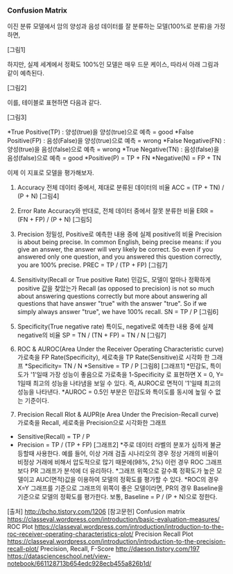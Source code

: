 ### Confusion Matrix

이진 분류 모델에서 암의 양성과 음성 데이터를 잘 분류하는 모델(100%로 분류)을 가정하면,

[그림1]

하지만, 실제 세계에서 정확도 100%인 모델은 매우 드문 케이스, 따라서 아래 그림과 같이 예측된다.

[그림2]

이를, 테이블로 표현하면 다음과 같다.

[그림3]

*True Positive(TP) : 양성(true)을 양성(true)으로 예측 = good
*False Positive(FP) : 음성(False)을 양성(true)으로 예측 = wrong
*False Negative(FN) : 양성(true)을 음성(false)으로 예측 = wrong
*True Negative(TN) : 음성(false)을 음성(false)으로 예측 = good
*Positive(P) = TP + FN
*Negative(N) = FP + TN

이제 이 지표로 모델을 평가해보자.

1. Accuracy
전체 데이터 중에서, 제대로 분류된 데이터의 비율
ACC = (TP + TN) / (P + N)
[그림4]
            
2. Error Rate
Accuracy와 반대로, 전체 데이터 중에서 잘못 분류한 비율
ERR = (FN + FP) / (P + N)
[그림5]

3. Precision
정밀성, Positive로 예측한 내용 중에 실제 positive의 비율
Precision is about being precise. In common English, being precise means: 
if you give an answer, the answer will very likely be correct. 
So even if you answered only one question, and you answered this question correctly, you are 100% precise.
PREC = TP / (TP + FP)
[그림7]

4. Sensitivity(Recall or True positive Rate)
민감도, 모델이 얼마나 정확하게 positive 값을 찾았는가
Recall (as opposed to precision) is not so much about answering questions correctly 
but more about answering all questions that have answer "true" with the answer "true". 
So if we simply always answer "true", we have 100% recall.
SN = TP / P
[그림6]

5. Specificity(True negative rate)
특이도, negative로 예측한 내용 중에 실제 negative의 비율
SP = TN / (TN + FP) = TN / N
[그림7]

6. ROC & AUROC(Area Under the Receiver Operating Characteristic curve)
가로축을 FP Rate(Specificity), 세로축을 TP Rate(Sensitive)로 시각화 한 그래프
*Specificity= TN / N
*Sensitive = TP / P
[그림8]
[그래프1]
*민감도, 특이도가 '1'일때 가장 성능이 좋음으로 가로축을 1-Specificity 로 표현하면
X = 0, Y= 1일때 최고의 성능을 나타냄을 보일 수 있다.
즉, AUROC로 면적이 '1'일때 최고의 성능을 나타낸다.
*AUROC = 0.5인 부분은 민감도와 특이도를 동시에 높일 수 없는 기준이다.

7. Precision Recall Rlot & AUPR(e Area Under the Precision-Recall curve)
가로축을 Recall, 세로축을 Precision으로 시각화한 그래프
* Sensitive(Recall) = TP / P
* Precision = TP / (TP + FP)
[그래프2]
*주로 데이터 라벨의 분포가 심하게 불균등할때 사용한다.
예를 들어, 이상 거래 검출 시나리오의 경우 정상 거래의 비율이 비정상 거래에 비해서 압도적으로 많기 때문에(98%, 2%) 
이런 경우 ROC 그래프보다 PR 그래프가 분석에 더 유리하다.
*그래프 위쪽으로 갈수록 정확도가 높은 모델이고 AUC(면적)값을 이용하여 모델의 정확도를 평가할 수 있다.
*ROC의 경우 X=Y 그래프를 기준으로 그래프의 위쪽이 좋은 모델이라면, 
PR의 경우 Baseline을 기준으로 모델의 정확도를 평가한다.
보통, Baseline = P / (P + N)으로 정한다.



[출처]
http://bcho.tistory.com/1206
[참고문헌]
Confusion matrix https://classeval.wordpress.com/introduction/basic-evaluation-measures/
ROC Plot https://classeval.wordpress.com/introduction/introduction-to-the-roc-receiver-operating-characteristics-plot/
Precision Recall Plot https://classeval.wordpress.com/introduction/introduction-to-the-precision-recall-plot/
Precision, Recall, F-Score  http://daeson.tistory.com/197
https://datascienceschool.net/view-notebook/661128713b654edc928ecb455a826b1d/
